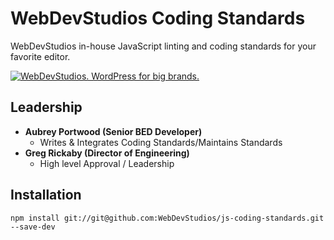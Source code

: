 # WebDevStudios Coding Standards

WebDevStudios in-house JavaScript linting and coding standards for your favorite editor.

<a href="https://webdevstudios.com/contact/"><img src="https://webdevstudios.com/wp-content/uploads/2018/04/wds-github-banner.png" alt="WebDevStudios. WordPress for big brands."></a>

## Leadership

- __Aubrey Portwood (Senior BED Developer)__
    + Writes & Integrates Coding Standards/Maintains Standards
- __Greg Rickaby (Director of Engineering)__
    + High level Approval / Leadership

## Installation

`npm install git://git@github.com:WebDevStudios/js-coding-standards.git --save-dev`
